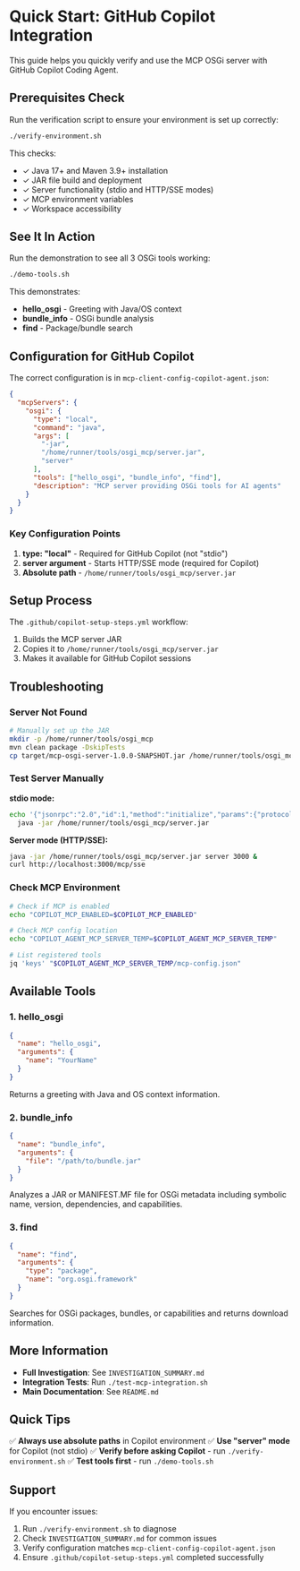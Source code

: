 # Quick Start: GitHub Copilot Integration

This guide helps you quickly verify and use the MCP OSGi server with GitHub Copilot Coding Agent.

## Prerequisites Check

Run the verification script to ensure your environment is set up correctly:

```bash
./verify-environment.sh
```

This checks:
- ✓ Java 17+ and Maven 3.9+ installation
- ✓ JAR file build and deployment
- ✓ Server functionality (stdio and HTTP/SSE modes)
- ✓ MCP environment variables
- ✓ Workspace accessibility

## See It In Action

Run the demonstration to see all 3 OSGi tools working:

```bash
./demo-tools.sh
```

This demonstrates:
- **hello_osgi** - Greeting with Java/OS context
- **bundle_info** - OSGi bundle analysis
- **find** - Package/bundle search

## Configuration for GitHub Copilot

The correct configuration is in `mcp-client-config-copilot-agent.json`:

```json
{
  "mcpServers": {
    "osgi": {
      "type": "local",
      "command": "java",
      "args": [
        "-jar",
        "/home/runner/tools/osgi_mcp/server.jar",
        "server"
      ],
      "tools": ["hello_osgi", "bundle_info", "find"],
      "description": "MCP server providing OSGi tools for AI agents"
    }
  }
}
```

### Key Configuration Points

1. **type: "local"** - Required for GitHub Copilot (not "stdio")
2. **server argument** - Starts HTTP/SSE mode (required for Copilot)
3. **Absolute path** - `/home/runner/tools/osgi_mcp/server.jar`

## Setup Process

The `.github/copilot-setup-steps.yml` workflow:

1. Builds the MCP server JAR
2. Copies it to `/home/runner/tools/osgi_mcp/server.jar`
3. Makes it available for GitHub Copilot sessions

## Troubleshooting

### Server Not Found

```bash
# Manually set up the JAR
mkdir -p /home/runner/tools/osgi_mcp
mvn clean package -DskipTests
cp target/mcp-osgi-server-1.0.0-SNAPSHOT.jar /home/runner/tools/osgi_mcp/server.jar
```

### Test Server Manually

**stdio mode:**
```bash
echo '{"jsonrpc":"2.0","id":1,"method":"initialize","params":{"protocolVersion":"2024-11-05","clientInfo":{"name":"test","version":"1.0"}}}' | \
  java -jar /home/runner/tools/osgi_mcp/server.jar
```

**Server mode (HTTP/SSE):**
```bash
java -jar /home/runner/tools/osgi_mcp/server.jar server 3000 &
curl http://localhost:3000/mcp/sse
```

### Check MCP Environment

```bash
# Check if MCP is enabled
echo "COPILOT_MCP_ENABLED=$COPILOT_MCP_ENABLED"

# Check MCP config location
echo "COPILOT_AGENT_MCP_SERVER_TEMP=$COPILOT_AGENT_MCP_SERVER_TEMP"

# List registered tools
jq 'keys' "$COPILOT_AGENT_MCP_SERVER_TEMP/mcp-config.json"
```

## Available Tools

### 1. hello_osgi
```json
{
  "name": "hello_osgi",
  "arguments": {
    "name": "YourName"
  }
}
```

Returns a greeting with Java and OS context information.

### 2. bundle_info
```json
{
  "name": "bundle_info",
  "arguments": {
    "file": "/path/to/bundle.jar"
  }
}
```

Analyzes a JAR or MANIFEST.MF file for OSGi metadata including symbolic name, version, dependencies, and capabilities.

### 3. find
```json
{
  "name": "find",
  "arguments": {
    "type": "package",
    "name": "org.osgi.framework"
  }
}
```

Searches for OSGi packages, bundles, or capabilities and returns download information.

## More Information

- **Full Investigation**: See `INVESTIGATION_SUMMARY.md`
- **Integration Tests**: Run `./test-mcp-integration.sh`
- **Main Documentation**: See `README.md`

## Quick Tips

✅ **Always use absolute paths** in Copilot environment
✅ **Use "server" mode** for Copilot (not stdio)
✅ **Verify before asking Copilot** - run `./verify-environment.sh`
✅ **Test tools first** - run `./demo-tools.sh`

## Support

If you encounter issues:

1. Run `./verify-environment.sh` to diagnose
2. Check `INVESTIGATION_SUMMARY.md` for common issues
3. Verify configuration matches `mcp-client-config-copilot-agent.json`
4. Ensure `.github/copilot-setup-steps.yml` completed successfully
